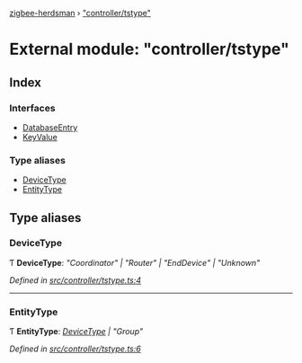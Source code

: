 [zigbee-herdsman](../README.md) › ["controller/tstype"](_controller_tstype_.md)

# External module: "controller/tstype"

## Index

### Interfaces

* [DatabaseEntry](../interfaces/_controller_tstype_.databaseentry.md)
* [KeyValue](../interfaces/_controller_tstype_.keyvalue.md)

### Type aliases

* [DeviceType](_controller_tstype_.md#devicetype)
* [EntityType](_controller_tstype_.md#entitytype)

## Type aliases

###  DeviceType

Ƭ **DeviceType**: *"Coordinator" | "Router" | "EndDevice" | "Unknown"*

*Defined in [src/controller/tstype.ts:4](https://github.com/Koenkk/zigbee-herdsman/blob/3a6811a/src/controller/tstype.ts#L4)*

___

###  EntityType

Ƭ **EntityType**: *[DeviceType](_controller_tstype_.md#devicetype) | "Group"*

*Defined in [src/controller/tstype.ts:6](https://github.com/Koenkk/zigbee-herdsman/blob/3a6811a/src/controller/tstype.ts#L6)*
